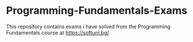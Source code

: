 # Programming-Fundamentals-Exams
This repository contains exams i have solved from the Programming Fundamentals course at https://softuni.bg/
